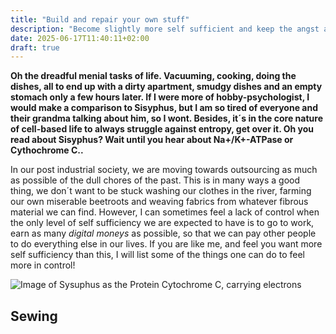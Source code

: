 ```yaml
---
title: "Build and repair your own stuff"
description: "Become slightly more self sufficient and keep the angst at bay"
date: 2025-06-17T11:40:11+02:00
draft: true
---
```


**Oh the dreadful menial tasks of life. Vacuuming, cooking, doing the dishes, all to end up with a dirty apartment,
smudgy dishes and an empty stomach only a few hours later. If I were more of hobby-psychologist, I would make
a comparison to Sisyphus, but I am so tired of everyone and their grandma talking about him, so I wont.
Besides, it´s in the core nature of cell-based life to always struggle against entropy, get over it. Oh you read
about Sisyphus? Wait until you hear about Na+/K+-ATPase or Cythochrome C..**

In our post industrial society, we are moving towards outsourcing as much as possible of the dull chores of the past.
This is in many ways a good thing, we don´t want to be stuck washing our clothes in the river, farming our own miserable
beetroots and weaving fabrics from whatever fibrous material we can find. However, I can sometimes feel a lack of control
when the only level of self sufficiency we are expected to have is to go to work, earn as many *digital moneys* as possible,
so that we can pay other people to do everything else in our lives. If you are like me, and feel you want more self sufficiency
than this, I will list some of the things one can do to feel more in control!

![Image of Sysuphus as the Protein Cytochrome C, carrying electrons](/images/blog/cytochrome.png "Oh you read
about Sisyphus? Wait until you hear about Na+/K+-ATPase or Cythochrome C...")

## Sewing ##
